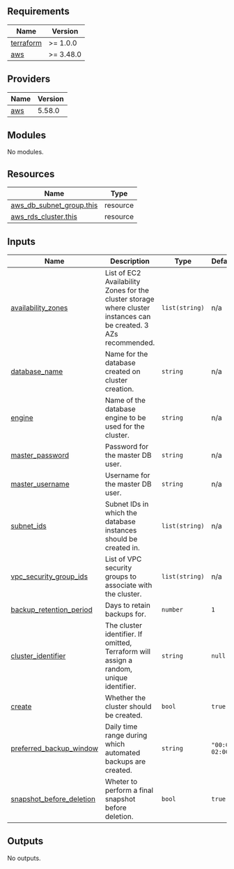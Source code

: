 <!-- BEGIN_TF_DOCS -->
## Requirements

| Name | Version |
|------|---------|
| <a name="requirement_terraform"></a> [terraform](#requirement\_terraform) | >= 1.0.0 |
| <a name="requirement_aws"></a> [aws](#requirement\_aws) | >= 3.48.0 |

## Providers

| Name | Version |
|------|---------|
| <a name="provider_aws"></a> [aws](#provider\_aws) | 5.58.0 |

## Modules

No modules.

## Resources

| Name | Type |
|------|------|
| [aws_db_subnet_group.this](https://registry.terraform.io/providers/hashicorp/aws/latest/docs/resources/db_subnet_group) | resource |
| [aws_rds_cluster.this](https://registry.terraform.io/providers/hashicorp/aws/latest/docs/resources/rds_cluster) | resource |

## Inputs

| Name | Description | Type | Default | Required |
|------|-------------|------|---------|:--------:|
| <a name="input_availability_zones"></a> [availability\_zones](#input\_availability\_zones) | List of EC2 Availability Zones for the cluster storage where cluster instances can be created. 3 AZs recommended. | `list(string)` | n/a | yes |
| <a name="input_database_name"></a> [database\_name](#input\_database\_name) | Name for the database created on cluster creation. | `string` | n/a | yes |
| <a name="input_engine"></a> [engine](#input\_engine) | Name of the database engine to be used for the cluster. | `string` | n/a | yes |
| <a name="input_master_password"></a> [master\_password](#input\_master\_password) | Password for the master DB user. | `string` | n/a | yes |
| <a name="input_master_username"></a> [master\_username](#input\_master\_username) | Username for the master DB user. | `string` | n/a | yes |
| <a name="input_subnet_ids"></a> [subnet\_ids](#input\_subnet\_ids) | Subnet IDs in which the database instances should be created in. | `list(string)` | n/a | yes |
| <a name="input_vpc_security_group_ids"></a> [vpc\_security\_group\_ids](#input\_vpc\_security\_group\_ids) | List of VPC security groups to associate with the cluster. | `list(string)` | n/a | yes |
| <a name="input_backup_retention_period"></a> [backup\_retention\_period](#input\_backup\_retention\_period) | Days to retain backups for. | `number` | `1` | no |
| <a name="input_cluster_identifier"></a> [cluster\_identifier](#input\_cluster\_identifier) | The cluster identifier. If omitted, Terraform will assign a random, unique identifier. | `string` | `null` | no |
| <a name="input_create"></a> [create](#input\_create) | Whether the cluster should be created. | `bool` | `true` | no |
| <a name="input_preferred_backup_window"></a> [preferred\_backup\_window](#input\_preferred\_backup\_window) | Daily time range during which automated backups are created. | `string` | `"00:00-02:00"` | no |
| <a name="input_snapshot_before_deletion"></a> [snapshot\_before\_deletion](#input\_snapshot\_before\_deletion) | Wheter to perform a final snapshot before deletion. | `bool` | `true` | no |

## Outputs

No outputs.
<!-- END_TF_DOCS -->